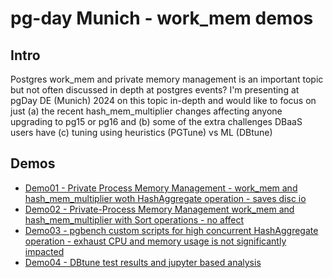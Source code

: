 # pg-day Munich - work_mem demos

## Intro
Postgres work_mem and private memory management is an important topic but not often discussed in depth at postgres events?
I'm presenting at pgDay DE (Munich) 2024 on this topic in-depth and would like to focus on just
(a) the recent hash_mem_multiplier changes affecting anyone upgrading to pg15 or pg16 and
(b) some of the extra challenges DBaaS users have
(c) tuning using heuristics (PGTune) vs ML (DBtune)



## Demos 
* [Demo01 - Private Process Memory Management -  work_mem and hash_mem_multiplier woth HashAggregate operation - saves disc io](docs/Demo01-Private-Process-Memory-Management-work_mem-and-hash_mem_multiplier.md)
* [Demo02 - Private-Process Memory Management work_mem and hash_mem_multiplier with Sort operations - no affect](docs/Demo02-Private-Process-Memory-Management-work_mem-and-hash_mem_multiplier-with-sorts.md)
* [Demo03 - pgbench custom scripts for high concurrent HashAggregate operation - exhaust CPU and memory usage is not significantly impacted](docs/Demo03-pgbench-custom-scripts-for-high-concurrent-HashAggregate-operation.md)
* [Demo04 - DBtune test results and jupyter based analysis](docs/Demo04-DBtune-test-results-and-jupyter-based-analysis.md)